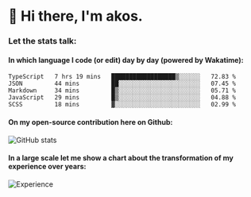 # 👋 Hi there, I'm akos. 


### Let the stats talk:


#### In which language I code (or edit) day by day (powered by Wakatime): 

<!--START_SECTION:waka-->
```text
TypeScript   7 hrs 19 mins   ██████████████████▒░░░░░░   72.83 % 
JSON         44 mins         ██░░░░░░░░░░░░░░░░░░░░░░░   07.45 % 
Markdown     34 mins         █▒░░░░░░░░░░░░░░░░░░░░░░░   05.71 % 
JavaScript   29 mins         █▒░░░░░░░░░░░░░░░░░░░░░░░   04.88 % 
SCSS         18 mins         ▓░░░░░░░░░░░░░░░░░░░░░░░░   02.99 % 
```
<!--END_SECTION:waka-->

#### On my open-source contribution here on Github:
 
![GitHub stats](https://github-readme-stats.vercel.app/api?username=akosbalasko)

#### In a large scale let me show a chart about the transformation of my experience over years:   

![Experience](https://cr-skills-chart-widget.azurewebsites.net/api/api?username=akosbalasko)
